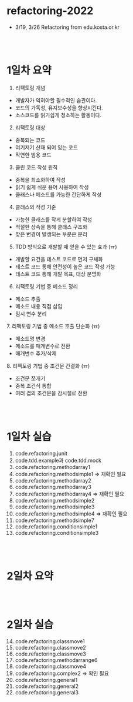 # refactoring-2022
- 3/19, 3/26 Refactoring from edu.kosta.or.kr

<br><br>

# 1일차 요약

1. 리팩토링 개념
- 개발자가 익혀야할 필수적인 습관이다.
- 코드의 가독성, 유지보수성을 향상시킨다.
- 소스코드를 읽기쉽게 청소하는 활동이다.

2. 리팩토링 대상
- 중복되는 코드
- 여기저기 산재 되어 있는 코드
- 막연한 범용 코드

3. 클린 코드 작성 원칙
- 중복을 최소화하여 작성
- 읽기 쉽게 쉬운 용어 사용하여 작성
- 클래스나 메소드를 가능한 간단하게 작성

4. 클래스의 작성 기준
- 가능한 클래스를 작게 분할하여 작성
- 적절한 상속을 통해 클래스 구조화
- 잦은 변경이 발생되는 부분은 분리

5. TDD 방식으로 개발할 때 얻을 수 있는 효과 (ㅠ)
- 개발할 요건을 테스트 코드로 먼저 구체화
- 테스트 코드 통해 안전성이 높은 코드 작성 가능
- 테스트 코드 통해 개발 목표, 대상 분명화

6. 리팩토링 기법 중 메소드 정리
- 메소드 추출
- 메소드 내용 직접 삽입
- 임시 변수 분리

7. 리팩토링 기법 중 메소드 호출 단순화 (ㅠ)
- 메소드명 변경
- 메소드를 매개변수로 전환
- 매개변수 추가/삭제

8. 리팩토링 기법 중 조건문 간결화 (ㅠ)
- 조건문 쪼개기
- 중복 조건식 통합
- 여러 겹의 조건문을 감시절로 전환

<br><br>

# 1일차 실습
1. code.refactoring.junit
2. code.tdd.example과 code.tdd.mock
3. code.refactoring.methodarray1
4. code.refactoring.methodsimple1 => 재확인 필요
5. code.refactoring.methodarray2
6. code.refactoring.methodarray3
7. code.refactoring.methodarray4 => 재확인 필요
8. code.refactoring.methodsimple2
9. code.refactoring.methodsimple3
10. code.refactoring.methodsimple4 => 재확인 필요
11. code.refactoring.methodsimple7
12. code.refactoring.conditionsimple1
13. code.refactoring.conditionsimple3

<br><br>

# 2일차 요약

<br><br>

# 2일차 실습
14. code.refactoring.classmove1
15. code.refactoring.classmove2
16. code.refactoring.classmove3
17. code.refactoring.methodarrange6
18. code.refactoring.classmove4
19. code.refactoring.complex2 => 확인 필요
20. code.refactoring.general1
21. code.refactoring.general2
22. code.refactoring.general3
